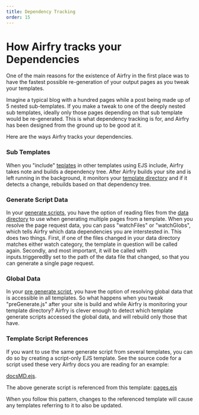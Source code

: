 ```yaml
---
title: Dependency Tracking
order: 15
---
```


# How Airfry tracks your Dependencies

One of the main reasons for the existence of Airfry in the first place was to have the fastest possible re-generation of your output pages as you tweak your templates.

Imagine a typical blog with a hundred pages while a post being made up of 5 nested sub-templates. If you make a tweak to one of the deeply nested sub templates, ideally only those pages depending on that sub template would be re-generated. This is what dependency tracking is for, and Airfry has been designed from the ground up to be good at it.

Here are the ways Airfry tracks your dependencies.

### Sub Templates

When you "include" [teplates](/docs/templatess/templates/) in other templates using EJS include, Airfry takes note and builds a dependency tree. After Airfry builds your site and is left running in the background, it monitors your [template directory](/docs/setup#directories) and if it detects a change, rebuilds based on that dependency tree.

### Generate Script Data

In your [generate scripts](/docs/templates/generateScript/), you have the option of reading files from the [data directory](/docs/setup#directories) to use when generating multiple pages from a template. When you resolve the page request data, you can pass "watchFiles" or "watchGlobs", which tells Airfry which data dependencies you are interstested in. This does two things. First, if one of the files changed in your data directory matches either watch category, the template in question will be called again. Secondly, and most important, it will be called with inputs.triggeredBy set to the path of the data file that changed, so that you can generate a single page request.

### Global Data

In your [pre generate script](/docs/templates/preGenerate/), you have the option of resolving global data that is accessible in all templates. So what happens when you tweak "preGenerate.js" after your site is build and while Airfry is monitoring your template directory? Airfry is clever enough to detect which template generate scripts accessed the global data, and will rebuild only those that have.

### Template Script References

If you want to use the same generate script from several templates, you can do so by creating a script-only EJS template. See the source code for a script used these very Airfry docs you are reading for an example:

[docsMD.ejs](https://github.com/jaunt/airfryDocs/blob/main/airfry/templates/generators/docsMD.ejs).

The above generate script is referenced from this template:
[pages.ejs](https://github.com/jaunt/airfryDocs/blob/main/airfry/templates/pages.ejs)

When you follow this pattern, changes to the referenced template will cause any templates referring to it to also be updated.

